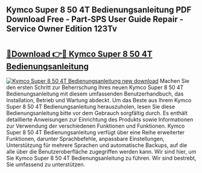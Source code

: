 ## Kymco Super 8 50 4T Bedienungsanleitung PDF Download Free - Part-SPS User Guide Repair - Service Owner Edition 123Tv

# <h2><a href="http://df2ulaj.blite.top/?on=Kymco+Super+8+50+4T+Bedienungsanleitung">🔗Download 👉🔴 Kymco Super 8 50 4T Bedienungsanleitung</a></h2>

[![Kymco Super 8 50 4T Bedienungsanleitung new download](https://i.imgur.com/lujVjoI.png)](http://df2ulaj.blite.top/?on=Kymco+Super+8+50+4T+Bedienungsanleitung)
Machen Sie den ersten Schritt zur Beherrschung Ihres neuen Kymco Super 8 50 4T Bedienungsanleitung mit diesem umfassenden Benutzerhandbuch, das Installation, Betrieb und Wartung abdeckt. Um das Beste aus Ihrem Kymco Super 8 50 4T Bedienungsanleitung herauszuholen, lesen Sie diese Bedienungsanleitung bitte vor dem Gebrauch sorgfältig durch. Es enthält detaillierte Anweisungen zur Einrichtung des Produkts sowie Informationen zur Verwendung der verschiedenen Funktionen und Funktionen. Kymco Super 8 50 4T Bedienungsanleitung verfügt über eine Reihe erweiterter Funktionen, darunter Sprachbefehle, anpassbare Einstellungen, Unterstützung für mehrere Sprachen und automatische Backups, auf die alle über die Benutzeroberfläche zugegriffen werden kann. Wir sind hier, um Sie Kymco Super 8 50 4T Bedienungsanleitung zu führen. Wir sind bestrebt, Sie umfassend zu unterstützen.
